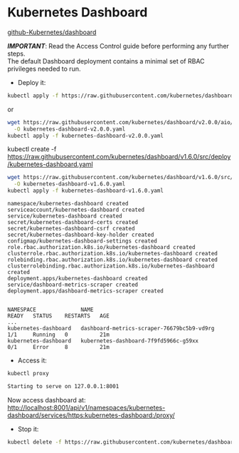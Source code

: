 # Kubernetes Dashboard

[github-Kubernetes/dashboard](https://github.com/kubernetes/dashboard)


**_IMPORTANT_**: Read the Access Control guide before performing any further steps.  
The default Dashboard deployment contains a minimal set of RBAC privileges needed to run.  

* Deploy it:

```bash
kubectl apply -f https://raw.githubusercontent.com/kubernetes/dashboard/v2.0.0/aio/deploy/recommended.yaml
```

or

```bash
wget https://raw.githubusercontent.com/kubernetes/dashboard/v2.0.0/aio/deploy/recommended.yaml \
  -O kubernetes-dashboard-v2.0.0.yaml
kubectl apply -f kubernetes-dashboard-v2.0.0.yaml
```

kubectl create -f https://raw.githubusercontent.com/kubernetes/dashboard/v1.6.0/src/deploy/kubernetes-dashboard.yaml


```bash
wget https://raw.githubusercontent.com/kubernetes/dashboard/v1.6.0/src/deploy/kubernetes-dashboard.yaml \
  -O kubernetes-dashboard-v1.6.0.yaml
kubectl apply -f kubernetes-dashboard-v1.6.0.yaml
```


```ascii
namespace/kubernetes-dashboard created
serviceaccount/kubernetes-dashboard created
service/kubernetes-dashboard created
secret/kubernetes-dashboard-certs created
secret/kubernetes-dashboard-csrf created
secret/kubernetes-dashboard-key-holder created
configmap/kubernetes-dashboard-settings created
role.rbac.authorization.k8s.io/kubernetes-dashboard created
clusterrole.rbac.authorization.k8s.io/kubernetes-dashboard created
rolebinding.rbac.authorization.k8s.io/kubernetes-dashboard created
clusterrolebinding.rbac.authorization.k8s.io/kubernetes-dashboard created
deployment.apps/kubernetes-dashboard created
service/dashboard-metrics-scraper created
deployment.apps/dashboard-metrics-scraper created


NAMESPACE              NAME                                         READY   STATUS    RESTARTS   AGE
...
kubernetes-dashboard   dashboard-metrics-scraper-76679bc5b9-vd9rg   1/1     Running   0          21m
kubernetes-dashboard   kubernetes-dashboard-7f9fd5966c-g59xx        0/1     Error     8          21m
```

* Access it:

```bash
kubectl proxy

Starting to serve on 127.0.0.1:8001
```
 Now access dashboard at:
 <http://localhost:8001/api/v1/namespaces/kubernetes-dashboard/services/https:kubernetes-dashboard:/proxy/>

* Stop it:

```bash
kubectl delete -f https://raw.githubusercontent.com/kubernetes/dashboard/v2.0.0/aio/deploy/recommended.yaml
```
